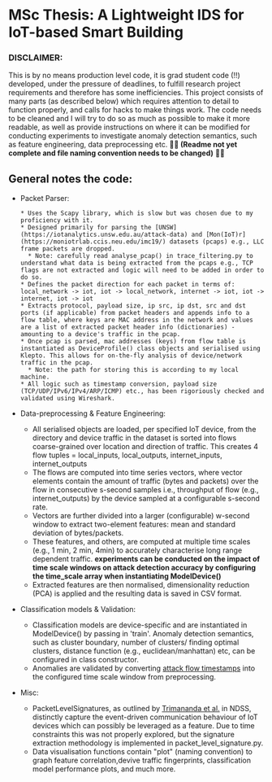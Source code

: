 # MSc Thesis: A Lightweight IDS for IoT-based Smart Building

### DISCLAIMER: 
This is by no means production level code, it is grad student code (!!) developed, under the pressure of deadlines, to fulfill research project requirements and therefore has some inefficiencies. This project consists of many parts (as described below) which requires attention to detail to function properly, and calls for hacks to make things work. The code needs to be cleaned and I will try to do so as much as possible to make it more readable, as well as provide instructions on where it can be modified for conducting experiments to investigate anomaly detection semantics, such as feature engineering, data preprocessing etc. **:construction_worker::hammer: (Readme not yet complete and file naming convention needs to be changed)** :hammer::construction_worker:

## General notes the code:

* Packet Parser:
     
      * Uses the Scapy library, which is slow but was chosen due to my proficiency with it. 
      * Designed primarily for parsing the [UNSW] (https://iotanalytics.unsw.edu.au/attack-data) and [Mon(IoT)r](https://moniotrlab.ccis.neu.edu/imc19/) datasets (pcaps) e.g., LLC frame packets are dropped. 
        * Note: carefully read analyse_pcap() in trace_filtering.py to understand what data is being extracted from the pcaps e.g., TCP flags are not extracted and logic will need to be added in order to do so. 
      * Defines the packet direction for each packet in terms of: local_network -> iot, iot -> local_network, internet -> iot, iot -> internet, iot -> iot
      * Extracts protocol, payload size, ip src, ip dst, src and dst ports (if applicable) from packet headers and appends info to a flow table, where keys are MAC address in the network and values are a list of extracted packet header info (dictionaries) - amounting to a device's traffic in the pcap.  
      * Once pcap is parsed, mac addresses (keys) from flow table is instantiated as DeviceProfile() class objects and serialised using Klepto. This allows for on-the-fly analysis of device/network traffic in the pcap.
        * Note: the path for storing this is according to my local machine. 
      * All logic such as timestamp conversion, payload size (TCP/UDP/IPv6/IPv4/ARP/ICMP) etc., has been rigoriously checked and validated using Wireshark.
 
 * Data-preprocessing & Feature Engineering:
 
      *  All serialised objects are loaded, per specified IoT device, from the directory and device traffic in the dataset is sorted into flows coarse-grained over location and direction of traffic. This creates 4 flow tuples = local_inputs, local_outputs, internet_inputs, internet_outputs
      *  The flows are computed into time series vectors, where vector elements contain the amount of traffic (bytes and packets) over the flow in consecutive s-second samples i.e., throughput of flow (e.g., internet_outputs) by the device sampled at a configurable s-second rate. 
      *  Vectors are further divided into a larger (configurable) w-second window to extract two-element features: mean and standard deviation of bytes/packets. 
      *  These features, and others, are computed at multiple time scales (e.g., 1 min, 2 min, 4min) to accurately characterise long range dependent traffic. **experiments can be conducted on the impact of time scale windows on attack detection accuracy by configuring the time_scale array when instantiating ModelDevice()**
    *  Extracted features are then normalised, dimensionality reduction (PCA) is applied and the resulting data is saved in CSV format. 

* Classification models & Validation: 

    * Classification models are device-specific and are instantiated in ModelDevice() by passing in 'train'. Anomaly detection semantics, such as cluster boundary, number of clusters/ finding optimal clusters, distance function (e.g., euclidean/manhattan) etc, can be configured in class constructor. 
    * Anomalies are validated by converting [attack flow timestamps](https://iotanalytics.unsw.edu.au/attack-data) into the configured time scale window from preprocessing.

* Misc:
    
    *  PacketLevelSignatures, as outlined by [Trimananda et al.](https://www.ndss-symposium.org/wp-content/uploads/2020/02/24097.pdf) in NDSS, distinctly capture the event-driven communication behaviour of IoT devices which can possibly be leveraged as a feature. Due to time constraints this was not properly explored, but the signature extraction methodology is implemented in packet_level_signature.py. 
    *  Data visualisation functions contain "plot" (naming convention) to graph feature correlation,devive traffic fingerprints, classification model performance plots, and much more. 


 

